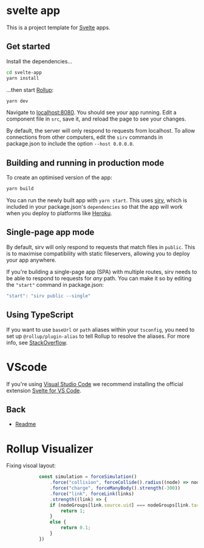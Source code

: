 # svelte app

This is a project template for [Svelte](https://svelte.dev) apps.

## Get started

Install the dependencies...

```bash
cd svelte-app
yarn install
```

...then start [Rollup](https://rollupjs.org):

```bash
yarn dev
```

Navigate to [localhost:8080](http://localhost:8080). You should see your app running.
Edit a component file in `src`, save it, and reload the page to see your changes.

By default, the server will only respond to requests from localhost. To allow connections from
other computers, edit the `sirv` commands in package.json to include the option `--host 0.0.0.0`.

## Building and running in production mode

To create an optimised version of the app:

```bash
yarn build
```

You can run the newly built app with `yarn start`. This uses [sirv](https://github.com/lukeed/sirv),
which is included in your package.json's `dependencies` so that the app will work when you deploy
to platforms like [Heroku](https://heroku.com).

## Single-page app mode

By default, sirv will only respond to requests that match files in `public`. This is to maximise
compatibility with static fileservers, allowing you to deploy your app anywhere.

If you're building a single-page app (SPA) with multiple routes, sirv needs to be able to respond
to requests for _any_ path. You can make it so by editing the `"start"` command in package.json:

```js
"start": "sirv public --single"
```

## Using TypeScript

If you want to use `baseUrl` or `path` aliases within your `tsconfig`, you need to set up
`@rollup/plugin-alias` to tell Rollup to resolve the aliases. For more info, see
[StackOverflow](https://stackoverflow.com/questions/63427935/setup-tsconfig-path-in-svelte).

# VScode

If you're using [Visual Studio Code](https://code.visualstudio.com/)
we recommend installing the official extension
[Svelte for VS Code](https://marketplace.visualstudio.com/items?itemName=svelte.svelte-vscode).

## Back

-   [Readme](../README)

# Rollup Visualizer

Fixing visoal layout:

```js
            const simulation = forceSimulation()
                .force("collision", forceCollide().radius((node) => node.radius*1.25))
                .force("charge", forceManyBody().strength(-300))
                .force("link", forceLink(links)
                .strength((link) => {
                if (nodeGroups[link.source.uid] === nodeGroups[link.target.uid]) {
                    return 1;
                }
                else {
                    return 0.1;
                }
            })
```
